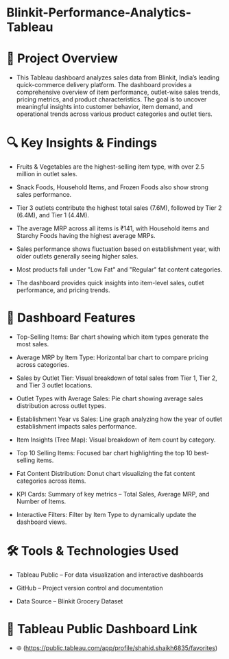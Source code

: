 # Blinkit-Performance-Analytics-Tableau

# 🧾 **Project Overview**
- This Tableau dashboard analyzes sales data from Blinkit, India’s leading quick-commerce delivery platform. The dashboard provides a comprehensive overview of item performance, outlet-wise sales trends, pricing metrics, and product characteristics. The goal is to uncover meaningful insights into customer behavior, item demand, and operational trends across various product categories and outlet tiers.


# 🔍 **Key Insights & Findings**
- Fruits & Vegetables are the highest-selling item type, with over 2.5 million in outlet sales.

- Snack Foods, Household Items, and Frozen Foods also show strong sales performance.

- Tier 3 outlets contribute the highest total sales (7.6M), followed by Tier 2 (6.4M), and Tier 1 (4.4M).

- The average MRP across all items is ₹141, with Household items and Starchy Foods having the highest average MRPs.

- Sales performance shows fluctuation based on establishment year, with older outlets generally seeing higher sales.

- Most products fall under "Low Fat" and "Regular" fat content categories.

- The dashboard provides quick insights into item-level sales, outlet performance, and pricing trends.


# 🎯 **Dashboard Features**
- Top-Selling Items: Bar chart showing which item types generate the most sales.

- Average MRP by Item Type: Horizontal bar chart to compare pricing across categories.

- Sales by Outlet Tier: Visual breakdown of total sales from Tier 1, Tier 2, and Tier 3 outlet locations.

- Outlet Types with Average Sales: Pie chart showing average sales distribution across outlet types.

- Establishment Year vs Sales: Line graph analyzing how the year of outlet establishment impacts sales performance.

- Item Insights (Tree Map): Visual breakdown of item count by category.

- Top 10 Selling Items: Focused bar chart highlighting the top 10 best-selling items.

- Fat Content Distribution: Donut chart visualizing the fat content categories across items.

- KPI Cards: Summary of key metrics – Total Sales, Average MRP, and Number of Items.

- Interactive Filters: Filter by Item Type to dynamically update the dashboard views.


# 🛠️ **Tools & Technologies Used**
- Tableau Public – For data visualization and interactive dashboards

- GitHub – Project version control and documentation

- Data Source – Blinkit Grocery Dataset

# 🔗 Tableau Public Dashboard Link

- 🌐 (https://public.tableau.com/app/profile/shahid.shaikh6835/favorites)











  


